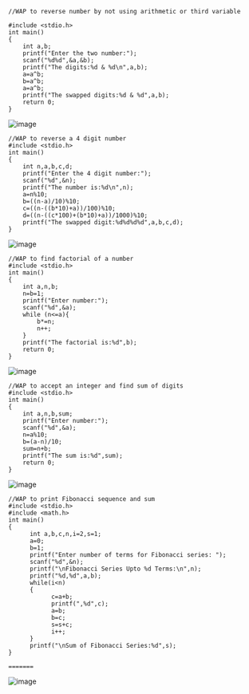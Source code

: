 ```
//WAP to reverse number by not using arithmetic or third variable

#include <stdio.h>
int main()
{
    int a,b;
    printf("Enter the two number:");
    scanf("%d%d",&a,&b);
    printf("The digits:%d & %d\n",a,b);
    a=a^b;
    b=a^b;
    a=a^b;
    printf("The swapped digits:%d & %d",a,b);
    return 0;
}
```
![image](https://user-images.githubusercontent.com/93079062/198190036-10d02e6b-7b7c-47aa-8403-db1560af3584.png)
```
//WAP to reverse a 4 digit number
#include <stdio.h>
int main()
{
    int n,a,b,c,d;
    printf("Enter the 4 digit number:");
    scanf("%d",&n);
    printf("The number is:%d\n",n);
    a=n%10;
    b=((n-a)/10)%10;
    c=((n-((b*10)+a))/100)%10;
    d=((n-((c*100)+(b*10)+a))/1000)%10;
    printf("The swapped digit:%d%d%d%d",a,b,c,d);
}
```
![image](https://user-images.githubusercontent.com/93079062/198192990-1c0a712f-d1c2-4da4-89bd-03225a2d2391.png)
```
//WAP to find factorial of a number
#include <stdio.h>
int main()
{   
    int a,n,b;
    n=b=1;
    printf("Enter number:");
    scanf("%d",&a);
    while (n<=a){
        b*=n;
        n++;
    }
    printf("The factorial is:%d",b);
    return 0;
}
```
![image](https://user-images.githubusercontent.com/93079062/198194684-de09b4f7-a56a-40f1-9452-1a096b7dcc06.png)
```
//WAP to accept an integer and find sum of digits
#include <stdio.h>
int main()
{   
    int a,n,b,sum;
    printf("Enter number:");
    scanf("%d",&a);
    n=a%10;
    b=(a-n)/10;
    sum=n+b;
    printf("The sum is:%d",sum);
    return 0;
}
```
![image](https://user-images.githubusercontent.com/93079062/198195003-f8de8f0c-98a1-4c54-90a8-f18e0bd28c8e.png)
```
//WAP to print Fibonacci sequence and sum
#include <stdio.h>
#include <math.h>
int main()
{
      int a,b,c,n,i=2,s=1;
      a=0;
      b=1;
      printf("Enter number of terms for Fibonacci series: ");
      scanf("%d",&n);
      printf("\nFibonacci Series Upto %d Terms:\n",n);
      printf("%d,%d",a,b);
      while(i<n)
      {
            c=a+b;
            printf(",%d",c);
            a=b;
            b=c;
            s=s+c;
            i++;
      }
      printf("\nSum of Fibonacci Series:%d",s);
}

=======
```
![image](https://user-images.githubusercontent.com/93079062/198196580-e8557bd3-26cb-456d-823d-faf59d3f9137.png)
